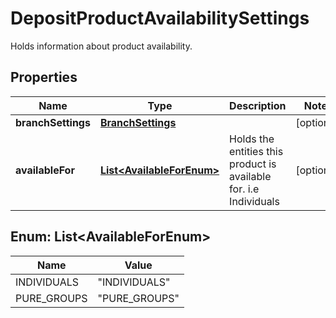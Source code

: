 

# DepositProductAvailabilitySettings

Holds information about product availability.
## Properties

Name | Type | Description | Notes
------------ | ------------- | ------------- | -------------
**branchSettings** | [**BranchSettings**](BranchSettings.md) |  |  [optional]
**availableFor** | [**List&lt;AvailableForEnum&gt;**](#List&lt;AvailableForEnum&gt;) | Holds the entities this product is available for. i.e Individuals |  [optional]



## Enum: List&lt;AvailableForEnum&gt;

Name | Value
---- | -----
INDIVIDUALS | &quot;INDIVIDUALS&quot;
PURE_GROUPS | &quot;PURE_GROUPS&quot;




